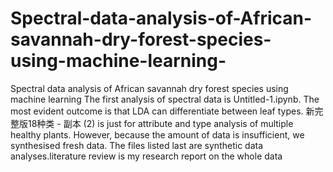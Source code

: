# Spectral-data-analysis-of-African-savannah-dry-forest-species-using-machine-learning-
Spectral data analysis of African savannah dry forest species using machine learning 
The first analysis of spectral data is Untitled-1.ipynb. The most evident outcome is that LDA can differentiate between leaf types. 新完整版18种类 - 副本 (2) is just for attribute and type analysis of multiple healthy plants. However, because the amount of data is insufficient, we synthesised fresh data. The files listed last are synthetic data analyses.literature review is my research report on the whole data
